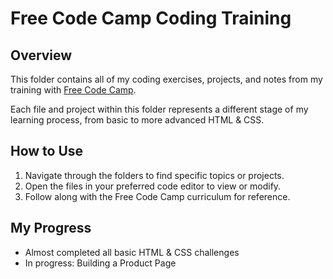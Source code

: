 # Free Code Camp Coding Training

## Overview

This folder contains all of my coding exercises, projects, and notes from my training with [Free Code Camp](https://www.freecodecamp.org/). 

Each file and project within this folder represents a different stage of my learning process, from basic to more advanced HTML & CSS. 

## How to Use

1. Navigate through the folders to find specific topics or projects.
2. Open the files in your preferred code editor to view or modify.
3. Follow along with the Free Code Camp curriculum for reference.

## My Progress

- Almost completed all basic HTML & CSS challenges
- In progress: Building a Product Page
